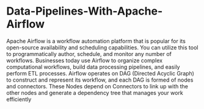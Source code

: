 # Data-Pipelines-With-Apache-Airflow

Apache Airflow is a workflow automation platform that is popular for its open-source availability and scheduling capabilities.
You can utilize this tool to programmatically author, schedule, and monitor any number of workflows.
Businesses today use Airflow to organize complex computational workflows, build data processing pipelines, and easily perform ETL processes. 
Airflow operates on DAG (Directed Acyclic Graph) to construct and represent its workflow, and each DAG is formed of nodes and connectors. 
These Nodes depend on Connectors to link up with the other nodes and generate a dependency tree that manages your work efficiently
